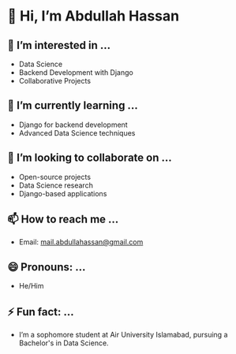 # 👋 Hi, I’m Abdullah Hassan

## 👀 I’m interested in ...
- Data Science
- Backend Development with Django
- Collaborative Projects

## 🌱 I’m currently learning ...
- Django for backend development
- Advanced Data Science techniques

## 💞️ I’m looking to collaborate on ...
- Open-source projects
- Data Science research
- Django-based applications

## 📫 How to reach me ...
- Email: mail.abdullahassan@gmail.com

## 😄 Pronouns: ...
- He/Him

## ⚡ Fun fact: ...
- I’m a sophomore student at Air University Islamabad, pursuing a Bachelor's in Data Science.

